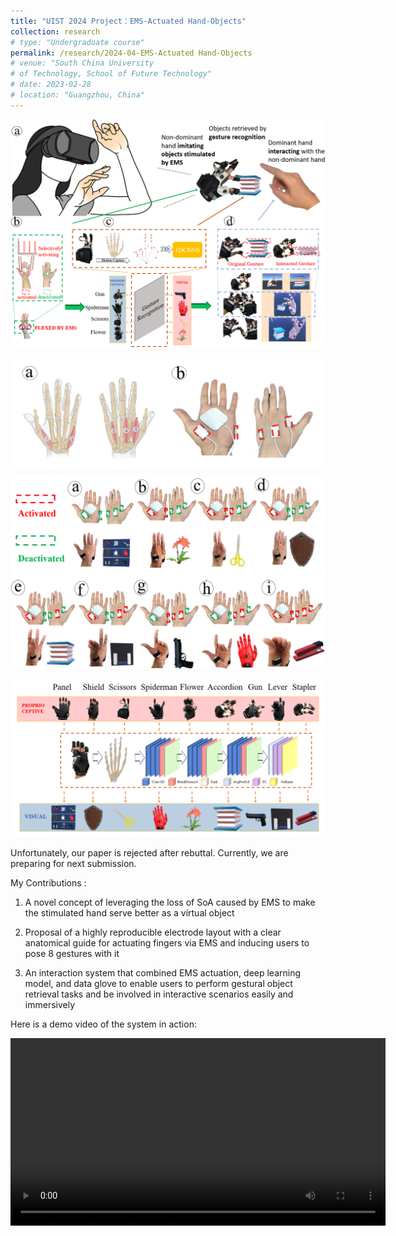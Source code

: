 ```yaml
---
title: "UIST 2024 Project：EMS-Actuated Hand-Objects"
collection: research
# type: "Undergraduate course"
permalink: /research/2024-04-EMS-Actuated Hand-Objects
# venue: "South China University 
# of Technology, School of Future Technology"
# date: 2023-02-28
# location: "Guangzhou, China"
---
```


![EMS-Actuated Hand-Objects](assets/images/TeaserPicture.png)

![Electrode layout](assets/images/Muscle.png)

![Gestures actuated by EMS and the corresponding virtual object](assets/images/EMSGesturesandObjects.png)

![Using data from data glove to recognize gestures](assets/images/GestureRecognition.png)

Unfortunately, our paper is rejected after rebuttal. Currently, we are preparing for next submission.

My Contributions :
1.  A novel concept of leveraging the loss of SoA caused by EMS to make the stimulated hand serve better as a virtual
object

2. Proposal of a highly reproducible electrode layout with a clear anatomical guide for actuating fingers via EMS and
inducing users to pose 8 gestures with it

3.  An interaction system that combined EMS actuation, deep learning model, and data glove to enable users to perform
gestural object retrieval tasks and be involved in interactive scenarios easily and immersively

Here is a demo video of the system in action:

<video width="600" controls>
  <source src="/assets/Videos/ExampleVideos.mp4" type="video/mp4">
  Your browser does not support the video tag.
</video>